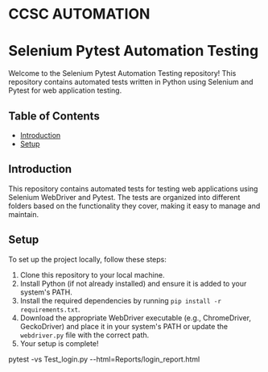 # CCSC AUTOMATION 
# Selenium Pytest Automation Testing

Welcome to the Selenium Pytest Automation Testing repository! This repository contains automated tests written in Python using Selenium and Pytest for web application testing.

## Table of Contents
- [Introduction](#introduction)
- [Setup](#setup)

## Introduction
This repository contains automated tests for testing web applications using Selenium WebDriver and Pytest. The tests are organized into different folders based on the functionality they cover, making it easy to manage and maintain.

## Setup
To set up the project locally, follow these steps:
1. Clone this repository to your local machine.
2. Install Python (if not already installed) and ensure it is added to your system's PATH.
3. Install the required dependencies by running `pip install -r requirements.txt`.
4. Download the appropriate WebDriver executable (e.g., ChromeDriver, GeckoDriver) and place it in your system's PATH or update the `webdriver.py` file with the correct path.
5. Your setup is complete!


pytest -vs Test_login.py --html=Reports/login_report.html
